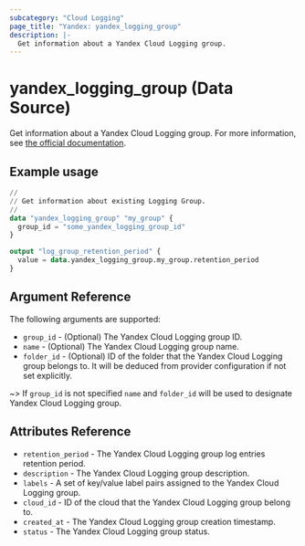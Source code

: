 ```yaml
---
subcategory: "Cloud Logging"
page_title: "Yandex: yandex_logging_group"
description: |-
  Get information about a Yandex Cloud Logging group.
---
```


# yandex_logging_group (Data Source)

Get information about a Yandex Cloud Logging group. For more information, see [the official documentation](https://yandex.cloud/docs/logging/concepts/log-group).

## Example usage

```terraform
//
// Get information about existing Logging Group.
//
data "yandex_logging_group" "my_group" {
  group_id = "some_yandex_logging_group_id"
}

output "log_group_retention_period" {
  value = data.yandex_logging_group.my_group.retention_period
}
```

## Argument Reference

The following arguments are supported:

* `group_id` - (Optional) The Yandex Cloud Logging group ID.
* `name` - (Optional) The Yandex Cloud Logging group name.
* `folder_id` - (Optional) ID of the folder that the Yandex Cloud Logging group belongs to. It will be deduced from provider configuration if not set explicitly.

~> If `group_id` is not specified `name` and `folder_id` will be used to designate Yandex Cloud Logging group.

## Attributes Reference

* `retention_period` - The Yandex Cloud Logging group log entries retention period.
* `description` - The Yandex Cloud Logging group description.
* `labels` - A set of key/value label pairs assigned to the Yandex Cloud Logging group.
* `cloud_id` - ID of the cloud that the Yandex Cloud Logging group belong to.
* `created_at` - The Yandex Cloud Logging group creation timestamp.
* `status` - The Yandex Cloud Logging group status.
